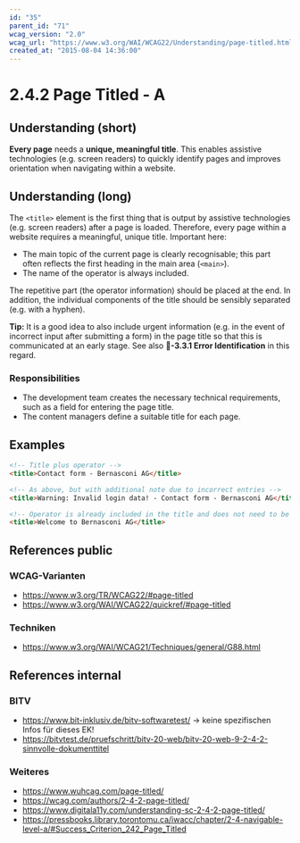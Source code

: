 ```yaml
---
id: "35"
parent_id: "71"
wcag_version: "2.0"
wcag_url: "https://www.w3.org/WAI/WCAG22/Understanding/page-titled.html"
created_at: "2015-08-04 14:36:00"
---
```


# 2.4.2 Page Titled - A

## Understanding (short)

**Every page** needs a **unique, meaningful title**. This enables assistive technologies (e.g. screen readers) to quickly identify pages and improves orientation when navigating within a website.

## Understanding (long)

The `<title>` element is the first thing that is output by assistive technologies (e.g. screen readers) after a page is loaded. Therefore, every page within a website requires a meaningful, unique title. Important here:

- The main topic of the current page is clearly recognisable; this part often reflects the first heading in the main area (`<main>`).
- The name of the operator is always included.

The repetitive part (the operator information) should be placed at the end. In addition, the individual components of the title should be sensibly separated (e.g. with a hyphen).

**Tip:** It is a good idea to also include urgent information (e.g. in the event of incorrect input after submitting a form) in the page title so that this is communicated at an early stage. See also **📜-3.3.1 Error Identification** in this regard.

### Responsibilities

- The development team creates the necessary technical requirements, such as a field for entering the page title.
- The content managers define a suitable title for each page.

## Examples

```html
<!-- Title plus operator -->
<title>Contact form - Bernasconi AG</title>

<!-- As above, but with additional note due to incorrect entries -->
<title>Warning: Invalid login data! - Contact form - Bernasconi AG</title>

<!-- Operator is already included in the title and does not need to be added (typical for a homepage) -->
<title>Welcome to Bernasconi AG</title>
```

## References public

### WCAG-Varianten

- <https://www.w3.org/TR/WCAG22/#page-titled>
- <https://www.w3.org/WAI/WCAG22/quickref/#page-titled>

### Techniken

- <https://www.w3.org/WAI/WCAG21/Techniques/general/G88.html>

## References internal

### BITV

- <https://www.bit-inklusiv.de/bitv-softwaretest/> → keine spezifischen Infos für dieses EK!
- <https://bitvtest.de/pruefschritt/bitv-20-web/bitv-20-web-9-2-4-2-sinnvolle-dokumenttitel>

### Weiteres

- <https://www.wuhcag.com/page-titled/>
- <https://wcag.com/authors/2-4-2-page-titled/>
- <https://www.digitala11y.com/understanding-sc-2-4-2-page-titled/>
- <https://pressbooks.library.torontomu.ca/iwacc/chapter/2-4-navigable-level-a/#Success_Criterion_242_Page_Titled>